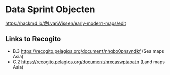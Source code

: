 # Data Sprint Objecten

https://hackmd.io/@LvanWissen/early-modern-maps/edit

## Links to Recogito
* B.3 https://recogito.pelagios.org/document/nhqbo0pnsyndkf (Sea maps Asia)
* C.2 https://recogito.pelagios.org/document/nrxcaswptaoatn (Land maps Asia)